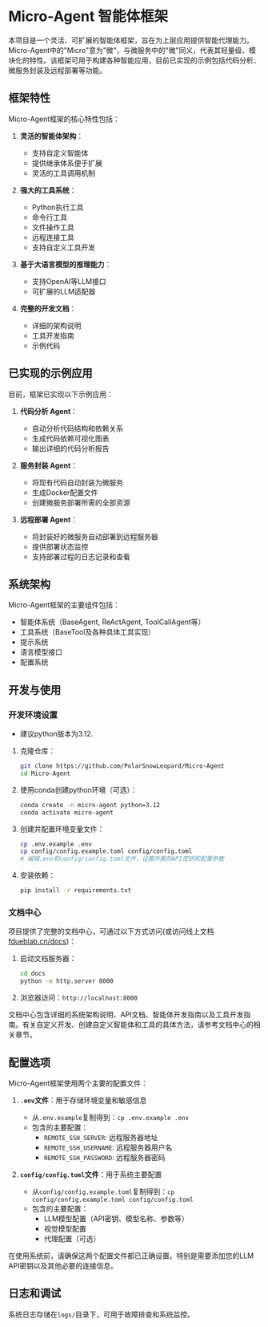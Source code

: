 # Micro-Agent 智能体框架

本项目是一个灵活、可扩展的智能体框架，旨在为上层应用提供智能代理能力。Micro-Agent中的"Micro"意为"微"，与微服务中的"微"同义，代表其轻量级、模块化的特性。该框架可用于构建各种智能应用，目前已实现的示例包括代码分析、微服务封装及远程部署等功能。

## 框架特性

Micro-Agent框架的核心特性包括：

1. **灵活的智能体架构**：
   - 支持自定义智能体
   - 提供继承体系便于扩展
   - 灵活的工具调用机制

2. **强大的工具系统**：
   - Python执行工具
   - 命令行工具
   - 文件操作工具
   - 远程连接工具
   - 支持自定义工具开发

3. **基于大语言模型的推理能力**：
   - 支持OpenAI等LLM接口
   - 可扩展的LLM适配器

4. **完整的开发文档**：
   - 详细的架构说明
   - 工具开发指南
   - 示例代码

## 已实现的示例应用

目前，框架已实现以下示例应用：

1. **代码分析 Agent**：
   - 自动分析代码结构和依赖关系
   - 生成代码依赖可视化图表
   - 输出详细的代码分析报告

2. **服务封装 Agent**：
   - 将现有代码自动封装为微服务
   - 生成Docker配置文件
   - 创建微服务部署所需的全部资源

3. **远程部署 Agent**：
   - 将封装好的微服务自动部署到远程服务器
   - 提供部署状态监控
   - 支持部署过程的日志记录和查看

## 系统架构

Micro-Agent框架的主要组件包括：

- 智能体系统（BaseAgent, ReActAgent, ToolCallAgent等）
- 工具系统（BaseTool及各种具体工具实现）
- 提示系统
- 语言模型接口
- 配置系统

## 开发与使用

### 开发环境设置

- 建议python版本为3.12.

1. 克隆仓库：
   ```bash
   git clone https://github.com/PolarSnowLeopard/Micro-Agent
   cd Micro-Agent
   ```

2. 使用conda创建python环境（可选）：
   ```bash
   conda create -n micro-agent python=3.12
   conda activate micro-agent
   ```

3. 创建并配置环境变量文件：
   ```bash
   cp .env.example .env
   cp config/config.example.toml config/config.toml
   # 编辑.env和config/config.toml文件，设置所需的API密钥和配置参数
   ```

4. 安装依赖：
   ```bash
   pip install -r requirements.txt
   ```

### 文档中心

项目提供了完整的文档中心，可通过以下方式访问(或访问线上文档[fdueblab.cn/docs](https://fdueblab.cn/docs))：

1. 启动文档服务器：
   ```bash
   cd docs
   python -m http.server 8000
   ```

2. 浏览器访问：`http://localhost:8000`

文档中心包含详细的系统架构说明、API文档、智能体开发指南以及工具开发指南。有关自定义开发、创建自定义智能体和工具的具体方法，请参考文档中心的相关章节。

## 配置选项

Micro-Agent框架使用两个主要的配置文件：

1. **`.env`文件**：用于存储环境变量和敏感信息
   - 从`.env.example`复制得到：`cp .env.example .env`
   - 包含的主要配置：
     - `REMOTE_SSH_SERVER`: 远程服务器地址
     - `REMOTE_SSH_USERNAME`: 远程服务器用户名
     - `REMOTE_SSH_PASSWORD`: 远程服务器密码

2. **`config/config.toml`文件**：用于系统主要配置
   - 从`config/config.example.toml`复制得到：`cp config/config.example.toml config/config.toml`
   - 包含的主要配置：
     - LLM模型配置（API密钥、模型名称、参数等）
     - 视觉模型配置
     - 代理配置（可选）

在使用系统前，请确保这两个配置文件都已正确设置。特别是需要添加您的LLM API密钥以及其他必要的连接信息。

## 日志和调试

系统日志存储在`logs/`目录下，可用于故障排查和系统监控。